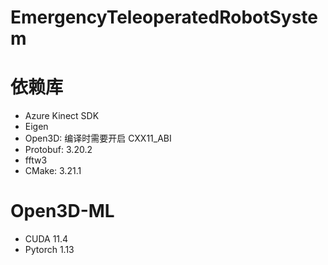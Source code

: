 # EmergencyTeleoperatedRobotSystem

# 依赖库
- Azure Kinect SDK
- Eigen
- Open3D: 编译时需要开启 CXX11_ABI
- Protobuf: 3.20.2
- fftw3
- CMake: 3.21.1

# Open3D-ML
- CUDA 11.4
- Pytorch 1.13